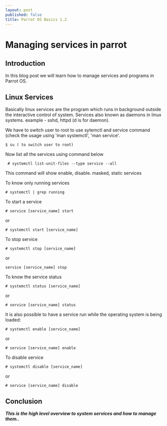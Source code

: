 ```yaml
---
layout: post
published: false
title: Parrot OS Basics 1.2
---
```

# Managing services in parrot

## Introduction

In this blog post we will learn how to manage services and programs in Parrot OS.

## Linux Services

Basically linux services are the program which runs in background outside the interactive control of system.
Services also known as daemons in linux systems. example - sshd, httpd (d is for daemon).

We have to switch user to root to use sytemctl and service command (check the usage using 'man systemctl', 'man service'.

``
$ su ( to switch user to root)
``

Now list all the services using command below
~~~
 # systemctl list-unit-files --type service --all

~~~
This command will show enable, disable. masked, static services

To know only running services
~~~
# systemctl | grep running
~~~

To start a service 
~~~
# service [service_name] start
~~~
or
~~~
# systemctl start [service_name]
~~~
To stop service
~~~
# systemctl stop [service_name]
~~~
or
~~~
service [service_name] stop
~~~
To know the service status
~~~
# systemctl status [service_name]
~~~
or
~~~
# service [service_name] status
~~~

It is also possible to have a service run while the operating system is being loaded:

~~~
# systemctl enable [service_name]
~~~
or
~~~
# service [service_name] enable
~~~

To disable service
~~~
# systemctl disable [service_name]
~~~
or
~~~
# service [service_name] disable
~~~

## Conclusion

_**This is the high level overview to system services and how to manage them..**_